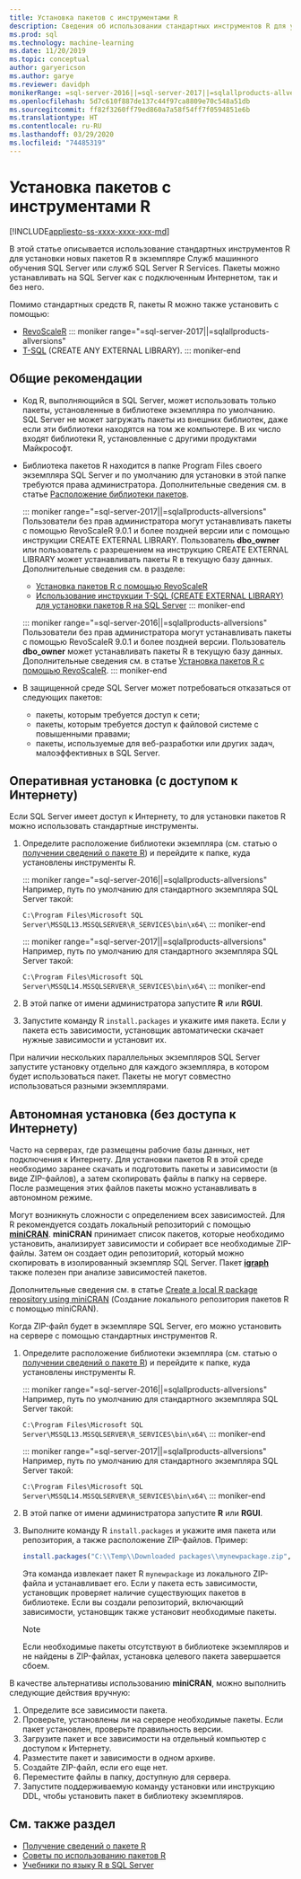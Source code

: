 ```yaml
---
title: Установка пакетов с инструментами R
description: Сведения об использовании стандартных инструментов R для установки новых пакетов R в экземпляре Служб машинного обучения SQL Server или служб SQL Server R Services.
ms.prod: sql
ms.technology: machine-learning
ms.date: 11/20/2019
ms.topic: conceptual
author: garyericson
ms.author: garye
ms.reviewer: davidph
monikerRange: =sql-server-2016||=sql-server-2017||=sqlallproducts-allversions
ms.openlocfilehash: 5d7c610f887de137c44f97ca8809e70c548a51db
ms.sourcegitcommit: ff82f3260ff79ed860a7a58f54ff7f0594851e6b
ms.translationtype: HT
ms.contentlocale: ru-RU
ms.lasthandoff: 03/29/2020
ms.locfileid: "74485319"
---
```

# <a name="install-packages-with-r-tools"></a>Установка пакетов с инструментами R

[!INCLUDE[appliesto-ss-xxxx-xxxx-xxx-md](../../includes/appliesto-ss-xxxx-xxxx-xxx-md.md)]

В этой статье описывается использование стандартных инструментов R для установки новых пакетов R в экземпляре Служб машинного обучения SQL Server или служб SQL Server R Services. Пакеты можно устанавливать на SQL Server как с подключенным Интернетом, так и без него.

Помимо стандартных средств R, пакеты R можно также установить с помощью:

+ [RevoScaleR](install-r-packages-with-revoscaler.md)
::: moniker range="=sql-server-2017||=sqlallproducts-allversions"
+ [T-SQL](install-r-packages-with-tsql.md) (CREATE ANY EXTERNAL LIBRARY).
::: moniker-end

## <a name="general-considerations"></a>Общие рекомендации

+ Код R, выполняющийся в SQL Server, может использовать только пакеты, установленные в библиотеке экземпляра по умолчанию. SQL Server не может загружать пакеты из внешних библиотек, даже если эти библиотеки находятся на том же компьютере.
В их число входят библиотеки R, установленные с другими продуктами Майкрософт.

+ Библиотека пакетов R находится в папке Program Files своего экземпляра SQL Server и по умолчанию для установки в этой папке требуются права администратора. Дополнительные сведения см. в статье [Расположение библиотеки пакетов](../package-management/r-package-information.md#default-r-library-location).

  ::: moniker range="=sql-server-2017||=sqlallproducts-allversions"
  Пользователи без прав администратора могут устанавливать пакеты с помощью RevoScaleR 9.0.1 и более поздней версии или с помощью инструкции CREATE EXTERNAL LIBRARY. Пользователь **dbo_owner** или пользователь с разрешением на инструкцию CREATE EXTERNAL LIBRARY может устанавливать пакеты R в текущую базу данных. Дополнительные сведения см. в разделе:
  + [Установка пакетов R с помощью RevoScaleR](install-r-packages-with-revoscaler.md)
  + [Использование инструкции T-SQL (CREATE EXTERNAL LIBRARY) для установки пакетов R на SQL Server](install-r-packages-with-tsql.md)
  ::: moniker-end

  ::: moniker range="=sql-server-2016||=sqlallproducts-allversions"
  Пользователи без прав администратора могут устанавливать пакеты с помощью RevoScaleR 9.0.1 и более поздней версии. Пользователь **dbo_owner** может устанавливать пакеты R в текущую базу данных. Дополнительные сведения см. в статье [Установка пакетов R с помощью RevoScaleR](install-r-packages-with-revoscaler.md).
  ::: moniker-end

+ В защищенной среде SQL Server может потребоваться отказаться от следующих пакетов:
  + пакеты, которым требуется доступ к сети;
  + пакеты, которым требуется доступ к файловой системе с повышенными правами;
  + пакеты, используемые для веб-разработки или других задач, малоэффективных в SQL Server.

## <a name="online-installation-with-internet-access"></a>Оперативная установка (с доступом к Интернету)

Если SQL Server имеет доступ к Интернету, то для установки пакетов R можно использовать стандартные инструменты.

1. Определите расположение библиотеки экземпляра (см. статью о [получении сведений о пакете R](../package-management/r-package-information.md)) и перейдите к папке, куда установлены инструменты R.

   ::: moniker range="=sql-server-2016||=sqlallproducts-allversions"
   Например, путь по умолчанию для стандартного экземпляра SQL Server такой:

   `C:\Program Files\Microsoft SQL Server\MSSQL13.MSSQLSERVER\R_SERVICES\bin\x64\`
   ::: moniker-end

   ::: moniker range="=sql-server-2017||=sqlallproducts-allversions"
   Например, путь по умолчанию для стандартного экземпляра SQL Server такой:

   `C:\Program Files\Microsoft SQL Server\MSSQL14.MSSQLSERVER\R_SERVICES\bin\x64\`
   ::: moniker-end

1. В этой папке от имени администратора запустите **R** или **RGUI**.

1. Запустите команду R `install.packages` и укажите имя пакета. Если у пакета есть зависимости, установщик автоматически скачает нужные зависимости и установит их.

При наличии нескольких параллельных экземпляров SQL Server запустите установку отдельно для каждого экземпляра, в котором будет использоваться пакет. Пакеты не могут совместно использоваться разными экземплярами.

## <a name="offline-installation-no-internet-access"></a><a name = "bkmk_offlineInstall"></a> Автономная установка (без доступа к Интернету)

Часто на серверах, где размещены рабочие базы данных, нет подключения к Интернету. Для установки пакетов R в этой среде необходимо заранее скачать и подготовить пакеты и зависимости (в виде ZIP-файлов), а затем скопировать файлы в папку на сервере. После размещения этих файлов пакеты можно устанавливать в автономном режиме.

Могут возникнуть сложности с определением всех зависимостей. Для R рекомендуется создать локальный репозиторий с помощью [**miniCRAN**](https://andrie.github.io/miniCRAN/).
**miniCRAN** принимает список пакетов, которые необходимо установить, анализирует зависимости и собирает все необходимые ZIP-файлы. Затем он создает один репозиторий, который можно скопировать в изолированный экземпляр SQL Server. Пакет [**igraph**](https://igraph.org/r/) также полезен при анализе зависимостей пакетов.

Дополнительные сведения см. в статье [Create a local R package repository using miniCRAN](create-a-local-package-repository-using-minicran.md) (Создание локального репозитория пакетов R с помощью miniCRAN).

Когда ZIP-файл будет в экземпляре SQL Server, его можно установить на сервере с помощью стандартных инструментов R.

1. Определите расположение библиотеки экземпляра (см. статью о [получении сведений о пакете R](../package-management/r-package-information.md)) и перейдите к папке, куда установлены инструменты R. 

   ::: moniker range="=sql-server-2016||=sqlallproducts-allversions"
   Например, путь по умолчанию для стандартного экземпляра SQL Server такой:

   `C:\Program Files\Microsoft SQL Server\MSSQL13.MSSQLSERVER\R_SERVICES\bin\x64\`
   ::: moniker-end

   ::: moniker range="=sql-server-2017||=sqlallproducts-allversions"
   Например, путь по умолчанию для стандартного экземпляра SQL Server такой:

   `C:\Program Files\Microsoft SQL Server\MSSQL14.MSSQLSERVER\R_SERVICES\bin\x64\`
   ::: moniker-end

1. В этой папке от имени администратора запустите **R** или **RGUI**.

1. Выполните команду R `install.packages` и укажите имя пакета или репозитория, а также расположение ZIP-файлов. Пример:

   ```R
   install.packages("C:\\Temp\\Downloaded packages\\mynewpackage.zip", repos=NULL)
   ```

   Эта команда извлекает пакет R `mynewpackage` из локального ZIP-файла и устанавливает его. Если у пакета есть зависимости, установщик проверяет наличие существующих пакетов в библиотеке. Если вы создали репозиторий, включающий зависимости, установщик также установит необходимые пакеты.

   > [!NOTE]
   > Если необходимые пакеты отсутствуют в библиотеке экземпляров и не найдены в ZIP-файлах, установка целевого пакета завершается сбоем.

В качестве альтернативы использованию **miniCRAN**, можно выполнить следующие действия вручную:

1. Определите все зависимости пакета.
1. Проверьте, установлены ли на сервере необходимые пакеты. Если пакет установлен, проверьте правильность версии.
1. Загрузите пакет и все зависимости на отдельный компьютер с доступом к Интернету.
1. Разместите пакет и зависимости в одном архиве.
1. Создайте ZIP-файл, если его еще нет.
1. Переместите файлы в папку, доступную для сервера.
1. Запустите поддерживаемую команду установки или инструкцию DDL, чтобы установить пакет в библиотеку экземпляров.

## <a name="see-also"></a>См. также раздел

+ [Получение сведений о пакете R](r-package-information.md)
+ [Советы по использованию пакетов R](tips-for-using-r-packages.md)
+ [Учебники по языку R в SQL Server](../tutorials/sql-server-r-tutorials.md)

